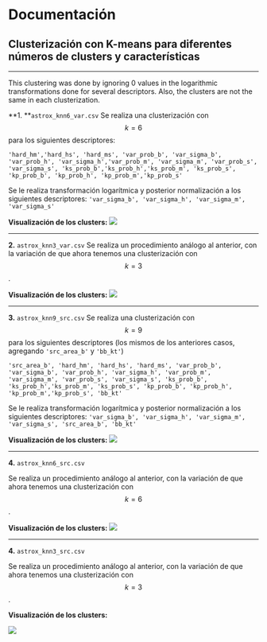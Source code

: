 # Documentación 

## Clusterización con K-means para diferentes números de clusters y características

---

This clustering was done by ignoring 0 values in the logarithmic transformations done for several descriptors. Also, the clusters are not the same in each clusterization.

**1. **`astrox_knn6_var.csv`
Se realiza una clusterización con $$k=6$$ para los siguientes descriptores:

   ```
   'hard_hm','hard_hs', 'hard_ms', 'var_prob_b', 'var_sigma_b',
   'var_prob_h', 'var_sigma_h','var_prob_m', 'var_sigma_m', 'var_prob_s', 'var_sigma_s', 'ks_prob_b','ks_prob_h','ks_prob_m', 'ks_prob_s', 'kp_prob_b', 'kp_prob_h', 'kp_prob_m','kp_prob_s'
   ```

   Se le realiza transformación logarítmica y posterior normalización a los siguientes descriptores:
      ```
     'var_sigma_b', 'var_sigma_h', 'var_sigma_m', 'var_sigma_s'
      ```

   **Visualización de los clusters:**
   ![](img/astrox_knn6_var.png)

---

**2.** `astrox_knn3_var.csv`
Se realiza un procedimiento análogo al anterior, con la variación de que ahora tenemos una clusterización con $$k=3$$.

   **Visualización de los clusters:**
   ![](img/astrox_knn3_var.png)

---

**3.** `astrox_knn9_src.csv`
Se realiza una clusterización con $$k=9$$ para los siguientes descriptores (los mismos de los anteriores casos, agregando `'src_area_b'` y `'bb_kt'`)

   ```
'src_area_b', 'hard_hm', 'hard_hs', 'hard_ms', 'var_prob_b', 'var_sigma_b', 'var_prob_h', 'var_sigma_h', 'var_prob_m', 'var_sigma_m', 'var_prob_s', 'var_sigma_s', 'ks_prob_b', 'ks_prob_h','ks_prob_m', 'ks_prob_s', 'kp_prob_b', 'kp_prob_h', 'kp_prob_m','kp_prob_s', 'bb_kt'
   ```

   Se le realiza transformación logarítmica y posterior normalización a los siguientes descriptores:
      ```
     'var_sigma_b', 'var_sigma_h', 'var_sigma_m', 'var_sigma_s', 'src_area_b', 'bb_kt'
      ```

   **Visualización de los clusters:**
   ![](img/astrox_knn9_src.png)

---

**4.** `astrox_knn6_src.csv`

Se realiza un procedimiento análogo al anterior, con la variación de que ahora tenemos una clusterización con $$k=6$$.

   **Visualización de los clusters:**
   ![](img/astrox_knn6_src.png)

---

**4.** `astrox_knn3_src.csv`

Se realiza un procedimiento análogo al anterior, con la variación de que ahora tenemos una clusterización con $$k=3$$.

   **Visualización de los clusters:**

![](img/astrox_knn3_src.png)